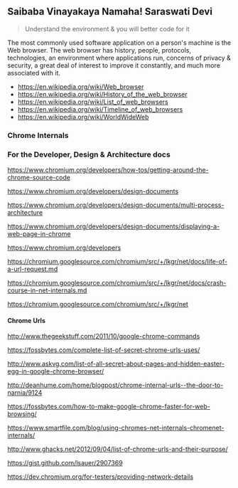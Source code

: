 Saibaba Vinayakaya Namaha! Saraswati Devi
------------------------------------------

> Understand the environment & you will better code for it

The most commonly used software application on a person's machine is the Web browser. The web browser has history, people,
protocols, technologies, an environment where applications run, concerns of privacy & security, a great deal of interest to improve it constantly,
and much more associated with it.


* https://en.wikipedia.org/wiki/Web_browser
* https://en.wikipedia.org/wiki/History_of_the_web_browser
* https://en.wikipedia.org/wiki/List_of_web_browsers
* https://en.wikipedia.org/wiki/Timeline_of_web_browsers
* https://en.wikipedia.org/wiki/WorldWideWeb



### Chrome Internals

### For the Developer, Design & Architecture docs

https://www.chromium.org/developers/how-tos/getting-around-the-chrome-source-code

https://www.chromium.org/developers/design-documents

https://www.chromium.org/developers/design-documents/multi-process-architecture

https://www.chromium.org/developers/design-documents/displaying-a-web-page-in-chrome

https://www.chromium.org/developers

https://chromium.googlesource.com/chromium/src/+/lkgr/net/docs/life-of-a-url-request.md

https://chromium.googlesource.com/chromium/src/+/lkgr/net/docs/crash-course-in-net-internals.md

https://chromium.googlesource.com/chromium/src/+/lkgr/net

#### Chrome Urls

http://www.thegeekstuff.com/2011/10/google-chrome-commands

https://fossbytes.com/complete-list-of-secret-chrome-urls-uses/

http://www.askvg.com/list-of-all-secret-about-pages-and-hidden-easter-egg-in-google-chrome-browser/

http://deanhume.com/home/blogpost/chrome-internal-urls--the-door-to-narnia/9124

https://fossbytes.com/how-to-make-google-chrome-faster-for-web-browsing/

https://www.smartfile.com/blog/using-chromes-net-internals-chromenet-internals/

http://www.ghacks.net/2012/09/04/list-of-chrome-urls-and-their-purpose/

https://gist.github.com/lsauer/2907369

https://dev.chromium.org/for-testers/providing-network-details

